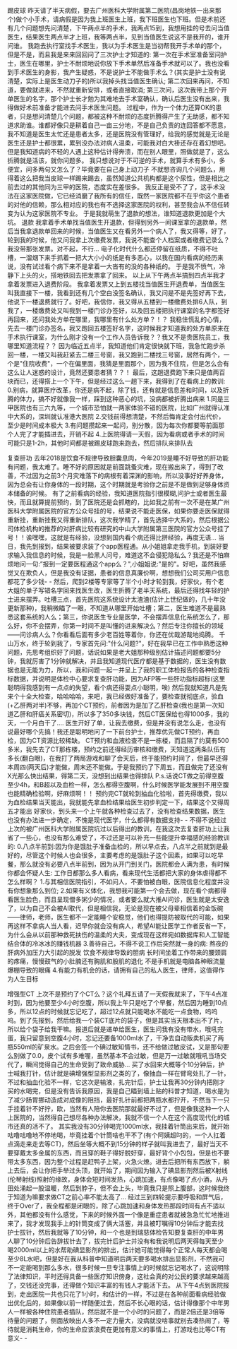 踢皮球
昨天请了半天病假，要去广州医科大学附属第二医院(昌岗地铁一出来那个)做个小手术，请病假是因为我上班医生上班，我下班医生也下班。但是术前还有几个问题想先问清楚，下午两点半的手术，我两点15到，我想用挂的号去问当值医生，结果医生两点半才上班，我等两点半，见到当值医生说这不是我开的，谁开问谁。
我跑去执行室找手术医生，我以为手术医生是当初帮我开手术单的那个，但是不是，而且我是来来回回问了三次护士才知道的:
第一次在手术室准备室问护士，医生在哪里，护士不耐烦地说你放下手术单然后准备手术就可以了。我也没看到手术医生的身影，我产生疑惑，不是说护士不能做手术么？(其实是护士没有说清楚，实际上是医生动刀子的)所以我掉头找当值医生确认;
第二次回来再问，不知道，要做就进来，不然就重新安排，或者直接取消;
第三次问，这次我带上那个开单医生的名字，那个护士长才勉为其难地去手术室确认，确认后医生没有出来，我得做好术前准备才能进去问手术医生问题。
过程中，作为一个体力还算OK的患者，只是想问清楚几个问题，都被这种不耐烦的态度折腾得产生了无助感，都不知道求助谁。谁都好像只是耕着自己一亩三分地，不是自己负责的连回答都不愿意，我不知道是医生太忙还是患者太多，还是医院没有管理好，给我的感觉就是无论是医生还是护士都很累，累到没办法对病人温柔，可能我对白大褂还存在着幻想吧。但是我知道病的不轻的人遇上这种估计得奔溃，而在别人眼里，照做就是了，这么折腾就是活该，就你问题多。
我只想说对于不可逆的手术，就算手术有多小，多便宜，问多两句又怎么了？毕竟要在自己身上动刀子
不就想咨询几个问题么，用得着这么把我当皮球一样踢来踢去，虽然知道公共机构都是这个尿性，但是相比之前去过的其他同为三甲的医院，态度实在差很多。
我反正是受不了了，这手术没法在这家医院做，它已经消磨了我所有的信任，既然一家医院都不在乎你这个患者的对他的信赖，那么相对应的我也有不选择这家医院的权利，甚至我会从不信任转变为认为这家医院不专业。
于是我就萌生了退款的想法，谁知道退款更加是个大坑。
退款
我拿着手术单找当值医生开退款，但得到另外一间课室拿的退款单，然后当我拿退款单回来的时候，当值医生又在看另外一个病人了，我又得等，好了，轮到我的时候，他又问我拿上次缴费发票，我说不能查个人档案或者缴费记录么？我没带那张发票。对不起，不行...
电子化时代什么都还停留在纸质，不得不吐槽，一溜烟下来手抓着一把大大小小的纸是有多恶心，以我在国内看病的经历来说，没有试过看个病下来不是拿着一大沓有的没的各种纸的。
于是我不愤气，冷静下上头的火，搭地铁回去把发票拿了回来。
以上从下午两点半搞到四点半我才拿着发票进入退费阶段。
我拿着发票又上到五楼找当值医生开退费单，当值医生叫我直接下一楼，我看到还有几个空白没签名确认，我又问是不是先签好再下去，他说下一楼退费就行了。好吧，我信你，我又得从五楼到一楼缴费处排6人队，到我了，一楼缴费处又叫我到一楼门诊办签好，以及回五楼把执行课室的名字都签好再回来，还问我处方单在哪里，我哪里有什么处方单？！？
我稳住慌乱的心情，先去一楼门诊办签名，我又跑回五楼签好名字，这时候我才知道我的处方单原来在手术执行课室，为什么刚才没有一个工作人员告诉我？？我又不是贵医院员工，我哪里知道流程？？
因为临近五点半，我知道他们肯定很快就下班，我急忙跑步杀回一楼，一楼又叫我赶紧去二楼三号窗，我又跑到二楼找三号窗，居然有两个，一个是"住院收费"，一个在偏里面，我猜是里面那个，因为我不住院，但是怎么会有这么让人迷惑的设计，竟然还要患者猜？？！
最后，这趟退费跑下来只是值两百块而已，还得搭上一个下午，但是经过这么一趟下来，我得到了在看病上的教训:
0.别病，就算医疗改革，你还是病不起，除了钱，还有就是信息差和时间，以及折腾的体力，搞不好就像我一样，踩到这种恶心的坑，没病都被折腾出病来
1.同是三甲医院也有三六九等，一个城市恐怕就一两家体验不错的医院，比如广州就得认准中大系的，深圳就认准港大医院
2.交钱前得想清楚，不然后悔肯定会付出代价，至少是时间成本极大
3.有问题攒起来一起问，别分散，因为每次你都要等前面那个人完了才能插进去，开销不起
4.上医院得请一天假，因为看病或者手术的时间可能只是1-2h，其他时间都是被踢皮球跑来跑去，然后排队来排队去


复查肝功 
去年2018是饮食不规律导致胆囊息肉，今年2019是睡不好导致的肝功能有问题，我太难了。睡不好的原因就是前面跳蚤灾难，现在搬出来了，得到了改善，不过因为之前3个月灾难落下的病根有着深渊的影响，所以没事好好养身体，因为总会有让你身体的一段时期，这个时期就是考验你之前是不是做到足够身体资本储备的时候。
有了之前看病的经验，我知道医院指引很模糊,问护士或者医生最快，而且就算提前预约，到了医院还是会抓瞎的，比如我之前有一次不是在某广州医科大学附属医院的官方公众号挂的号，结果说不能走医保，如果你要走医保就得重新挂，重新挂我又得重新排队，这次我学精了，首先选择中大系的，然后根据公司体检机构的推荐的对肝病比较有研究的中山大学附属第三医院的官方公众号挂了号！！诶嘿嘿，这就是有经验，没想到国内看个病还得比拼经验，再度无语...
当日，我先到报到，结果被要求装了个app医程通。从小姐姐拿走我手机，到装好要求输入我信息的时候，我是一脸黑人问号，难道这不会侵犯隐私么？我还是不怕麻烦地问一句:”报到一定要医程通这个app么？",小姐姐说:"是的"。好吧，虽然我感觉又在欺负人，但是我没有证据，患者的信息真廉价啊，想想我们公司买用户信息都花了多少钱- -
然后，爬到2楼等专家等了半个小时才轮到我，好家伙，有个老大姐的单子写错名字回来找医生改，医生折腾了老半天系统，最后还得找年轻的护士进来摆弄。吐槽三点，首先医院这系统设计太渣渣(估计上世纪做的，几十年没更新那种)，我稍微瞄了一眼，不知道从哪里开始吐槽；第二，医生难道不是最熟悉这套系统的人么；第三，你说医生专业是医学，不会摆弄信息化系统怎么了，那么好，你不会摆弄，你第一时间不是叫懂的进来解决么？然后专注你擅长的领域——问诊病人么？你看看后面有多少老百姓等着你，你还在优哉游哉地捣腾。
千山万水，终于轮到我了，专家首先问:"什么问题?"，好在我早已在工作中熟悉这种问题，先思考组织好了问题，话说如果是老大姐那种级别估计描述问题都要5分钟，我就厉害了1分钟就解决，并且我知道现代医疗都是基于数据的，医生没有数据也是无能为力，所以，我和问题一起一并呈上了我的职工体检报告的各种检查指标数据，并说明是体检中心要求复查肝功能，因为AFP等一些肝功指标超标(这里聪明得我感到有一点点的失望，看个病还得耍点小聪明，唉)
然后我就知道凡是先来个十全大检查，哈哈哈哈，来吧，我已经做好准备了，要检查就彻底点，验血(+乙肝两对半)不够，再加个CT预约，前者因为是加了乙肝检查(我也是第一次知道乙肝和肝癌关系密切)，所以多了350多块钱，然后CT医保给也得1000多，我的天，一个月白干了....
医生开好了单，让我去缴费，但是并没有说怎么走，也没有说最好哪个先搞！我还是聪明地问了一下前台护士，推荐优先做CT预约，再血检，因为CT资源比较稀缺。
CT预约和血液检查不是一栋楼，而且隔了约莫有500多米，我先去了CT那栋楼，预约之前还得经历审核和缴费，天知道这两条队伍有多长(翻白眼)，在我打了两局游戏和聊了会天后，终于能预约时间了，但最早还得本周四(两天后)才能做，周末还不能做。于是我预约了下周五，而且做完了还没有X光那么快出结果，得第二天，没想到出结果也得排队
P.s.话说CT做之前得空腹至少4h，和B超以及血检一样，怎么都得空腹啊，什么时候医学能发展到不用空腹也能精确检验啊，好麻烦啊！！
预约完CT就轮到抽血化验啦，首先得缴费，我以为血检结果当天能出，我就能先拿血检结果给医生初步判定一下，结果这个又得周五才能出
好家伙，到头来一个上午就各种检查过去了，没有检查结果数据，医生也没有办法进一步确定，不愧是现代医学，什么都得有数据支持- -
不得不说经过上次的被广州医科大学附属医院坑过以后得出的教训，在我这次去复查肝功上让我省了一些心，也没有那么难受了，不过还是可以补充一些能提升幸福感的经验教训的:
0.八点半前到:因为你是饿肚子准备血检的，所以早点去，八点半之前就到是最好的，尽管这个时候人也会很多，主要考虑的是饿肚子这个因素，如果可以吃早餐，那么就没有必要八点半前到，因为从开门到关门，医院都会人满为患，有时候你都会怀疑人生: 工作日都那么多人看病，看来现代生活都把大家的身体虐得都不怎么样啊？
1.与其相信医院指引，不如问人，不要怕被白眼，医院信息化程度并没有你想象那么到位;
2.如果有义体化，我想我可能第一个会去做，现在看个病都得看医生脸色，而且呈现僧多粥少的情况，或者要么就大推AI问诊，医生就是太安逸了，以为自己不会被AI取代，但是相信我，无论是现在被父母辈相信着的金饭碗——律师，老师，医生都不一定能睡个安稳觉，他们也得提防被取代的可能，如果再这样不拿病人当人看，迟早你就会没有病人，希望AI能让医学工作者反省一下，为什么会从以前那种救死扶伤的温柔的大夫，变成现在这样宛如数据库和人工智能结合体的冷冰冰的赚钱机器
3.善待自己，不得不说工作后突然就一身的病:
熬夜的肝病外加压力大引起的脱发
饮食不规律导致的胆病
长时间坐着工作带来的腰颈肩的疼痛，慢慢鼓气的小肚腩还有胸肌和股肌的退化
不是手机就是电脑各种眼流量爆棚导致的眼痛
4.有能力有机会的话，请拥有自己的私人医生，律师，这值得作为人生目标


增强型CT
上次不是预约了个CT么？这个礼拜五请了一天假我就来了，下午4点准时到，因为他要至少4小时空腹，所以我上午只是吃了个早餐，然后因为睡到10点多，所以12点的时候就忘记吃了，超过12点就只能喝水不能吃一点食物，呜呜呜。到了先报到，然后给我一个装CT底片的袋子，但是其实当天根本出不了片，所以给个袋子给我干嘛。报道后就是递单给医生，医生问我有没有带水，哦吼完蛋，我只留意到空腹4小时，忘记还要备1000ml水了，干净去自动贩卖机买了两瓶550ml的矿泉水。之后会签一个碘过敏知情书，还不给做过敏皮试，又是那句要么别做了0.0，皮个试有多难喔，虽然基本不会过敏，但是万一过敏就哦吼当场交代了，瞬间觉得自己的生命受到了致命威胁...
买了水回来大概等个10分钟后，护士喊我打针，估计就是碘增强型显影剂之类的了，像抽血一样在臂弯处扎了一针，不过和抽血化验不一样，它这次是输液，扎完针后，护士让我再30分钟内把刚才买的水喝完，但是没有告诉我原因，我是自己瞄到墙上贴的科普才知道，喝水是为了减少肠胃挪动造成对成像的阻挡，最好扎针前都把两瓶水都拧开，不然当下一只手挂着针不好拧，欧，当然有人陪你去医院那就最好不过了，但是像我这种一个人上医院的，当然得自己想尽各种办法解决，我就不信一个人在这个高度现代化的城市还真的活不了。
其实我没有30分钟喝完1000ml水，我挂着针筒出来后，就开始咕噜咕噜地不停地喝，毕竟挂着个针筒啥也干不了(有个阿姨超叼的，一个人扛着点滴走来走去等CT)，然后坐等大概不到15分钟的样子就叫我进去了，最好当天不要穿戴太多金属的东西，而且穿的鞋子得好脱好穿，最好背个小包包，但是也不要带太多东西，因为整个过程是赶鸭子上架，火急火燎。进去后把所有东西放下，躺上去后，会让你把手举过头顶，就开始了，期间因为输入了碘显影剂然后被X射线(伦琴射线)照射的缘故，身体会短时间发热，心跳加速，有点像喝了点小酒，从丹田处涌起一股温暖，然后到脖子，但不会上头，毕竟我只是照上腹部，这时候我终于知道为嘛要求做CT之前心率不能太高了...
经过三到四轮提示要呼吸和屏气后，终于Over了，我全程都是闭眼的，除了心跳加速和身体发热那段时间有点不适以外，其他都没有什么感觉，下来的时候外面一个像是重症患者就被急急忙忙地推进来了，我才发现我手上的针筒变成了俩大活塞，并且被叮嘱得10分钟后才能去找护士拔针，然后我就等了10分钟，和一个也是到瑞慈体检告知要复查肝的中年男人聊了10分钟后告辞拔针去了，拔完针后护士并没有和我说明后两天得每天至少喝2000ml以上的水帮助碘显影剂的排出，估计她可能觉得每个正常人每天都会喝至少8L水吧，但是好在我从科普中知道明后两天要多喝水排出显影剂，不然我可不一定能喝到那么多水，很多时候一旦专注事情上的时候就忘记喝水了，这说明除了法律知识，平时还得具备一些医疗知识傍身，这社会真的对公民的要求越来越高了，交钱还没完事，还得做个知识丰富的有钱人才能活下去。
从下午4点到医院报到，走出医院一共也只花了1小时，和估计的一样，不过是在各种前面看病经验做出优化后的，如果像以前一样随便过去，然后不长心眼的话，估计得像那个中年男人一样被各种住院患者插队，然后就不是一个小时的问题了，而是2倍还是3倍等待量的问题了，侧面放映出人多不一定力量大，没病就没啥事就别去凑热闹了，等待就是消耗生命，你的生命应该浪费在更加有意义的事情上，打游戏也比等CT有意义- -

